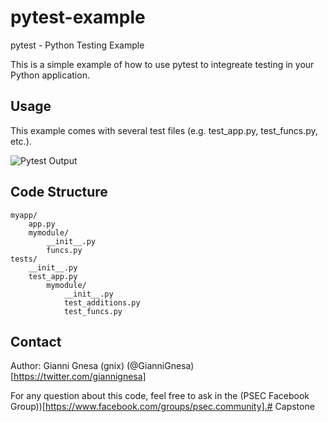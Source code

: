 # pytest-example
pytest - Python Testing Example

This is a simple example of how to use pytest to integreate testing in your Python application.


## Usage
This example comes with several test files (e.g. test_app.py, test_funcs.py, etc.).


![Pytest Output](https://github.com/ptracesecurity/pytest-example/blob/media/pytest_output.png)



## Code Structure

```
myapp/
    app.py
    mymodule/
        __init__.py
        funcs.py
tests/
    __init__.py
    test_app.py
        mymodule/
            __init__.py
            test_additions.py
            test_funcs.py
```

## Contact

Author: Gianni Gnesa (gnix) (@GianniGnesa)[https://twitter.com/giannignesa]

For any question about this code, feel free to ask in the (PSEC Facebook Group))[https://www.facebook.com/groups/psec.community].#   C a p s t o n e  
 